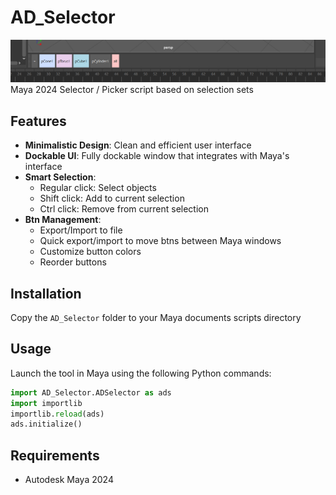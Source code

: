 # AD_Selector
<img src="screenshots/ads_1.png" width="1200" alt="Description">
Maya 2024 Selector / Picker script based on selection sets

## Features

- **Minimalistic Design**: Clean and efficient user interface
- **Dockable UI**: Fully dockable window that integrates with Maya's interface
- **Smart Selection**:
  - Regular click: Select objects
  - Shift click: Add to current selection
  - Ctrl click: Remove from current selection
- **Btn Management**:
  - Export/Import to file
  - Quick export/import to move btns between Maya windows
  - Customize button colors
  - Reorder buttons

## Installation

Copy the `AD_Selector` folder to your Maya documents scripts directory

## Usage

Launch the tool in Maya using the following Python commands:

```python
import AD_Selector.ADSelector as ads
import importlib
importlib.reload(ads)
ads.initialize()
```

## Requirements

- Autodesk Maya 2024
